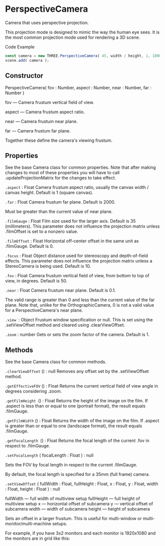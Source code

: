 # PerspectiveCamera

Camera that uses perspective projection.

This projection mode is designed to mimic the way the human eye sees. It is the most common projection mode used for rendering a 3D scene.

Code Example

```js
const camera = new THREE.PerspectiveCamera( 45, width / height, 1, 1000 );
scene.add( camera );
```

## Constructor
PerspectiveCamera( fov : Number, aspect : Number, near : Number, far : Number )

fov — Camera frustum vertical field of view.

aspect — Camera frustum aspect ratio.

near — Camera frustum near plane.

far — Camera frustum far plane.

Together these define the camera's viewing frustum.

## Properties

See the base Camera class for common properties.
Note that after making changes to most of these properties you will have to call .updateProjectionMatrix for the changes to take effect.

`.aspect` : Float
Camera frustum aspect ratio, usually the canvas width / canvas height. Default is 1 (square canvas).

`.far` : Float
Camera frustum far plane. Default is 2000.

Must be greater than the current value of near plane.

`.filmGauge` : Float
Film size used for the larger axis. Default is 35 (millimeters). This parameter does not influence the projection matrix unless .filmOffset is set to a nonzero value.

`.filmOffset` : Float
Horizontal off-center offset in the same unit as .filmGauge. Default is 0.

`.focus` : Float
Object distance used for stereoscopy and depth-of-field effects. This parameter does not influence the projection matrix unless a StereoCamera is being used. Default is 10.

`.fov` : Float
Camera frustum vertical field of view, from bottom to top of view, in degrees. Default is 50.

`.near` : Float
Camera frustum near plane. Default is 0.1.

The valid range is greater than 0 and less than the current value of the far plane. Note that, unlike for the OrthographicCamera, 0 is not a valid value for a PerspectiveCamera's near plane.

`.view `: Object
Frustum window specification or null. This is set using the .setViewOffset method and cleared using .clearViewOffset.

`.zoom` : number
Gets or sets the zoom factor of the camera. Default is 1.

## Methods

See the base Camera class for common methods.

`.clearViewOffset` () : null
Removes any offset set by the .setViewOffset method.

`.getEffectiveFOV` () : Float
Returns the current vertical field of view angle in degrees considering .zoom.

`.getFilmHeight `() : Float
Returns the height of the image on the film. If .aspect is less than or equal to one (portrait format), the result equals .filmGauge.

`.getFilmWidth` () : Float
Returns the width of the image on the film. If .aspect is greater than or equal to one (landscape format), the result equals .filmGauge.

`.getFocalLength `() : Float
Returns the focal length of the current .fov in respect to .filmGauge.

`.setFocalLength` ( focalLength : Float ) : null

Sets the FOV by focal length in respect to the current .filmGauge.

By default, the focal length is specified for a 35mm (full frame) camera.

`.setViewOffset` ( fullWidth : Float, fullHeight : Float, x : Float, y : Float, width : Float, height : Float ) : null

fullWidth — full width of multiview setup
fullHeight — full height of multiview setup
x — horizontal offset of subcamera
y — vertical offset of subcamera
width — width of subcamera
height — height of subcamera

Sets an offset in a larger frustum. This is useful for multi-window or multi-monitor/multi-machine setups.

For example, if you have 3x2 monitors and each monitor is 1920x1080 and the monitors are in grid like this:
